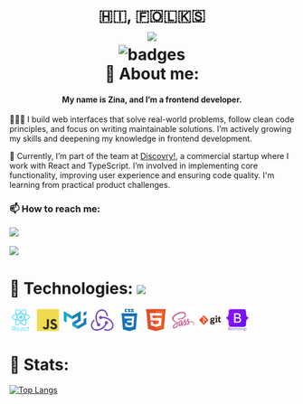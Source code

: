 <h1 align="center">🇭​​🇮​, ​🇫​​🇴​​🇱​​🇰​​🇸​
  <div align="center">
  <img src="https://media4.giphy.com/media/v1.Y2lkPTc5MGI3NjExb2RwdXd4Z3k4djV4cjRkbWRwcHZtYWV5djlsaTVvcGM2N3Fyd3NhaCZlcD12MV9pbnRlcm5hbF9naWZfYnlfaWQmY3Q9Zw/bcKmIWkUMCjVm/giphy.webp" width="200"/>    
    <div align="center"><img src="https://komarev.com/ghpvc/?username=lynchdiva&abbreviated=true&style=plastic&color=orange" alt="badges"/></div>
</div>
  💫 About me:
</h1>

<h4 align="center">My name is Zina, and I’m a frontend developer.</h4>
<p>👩🏽‍💻 I build web interfaces that solve real-world problems, follow clean code principles, and focus on writing maintainable solutions. I’m actively growing my skills and deepening my knowledge in frontend development.</p>
<p>🚀 Currently, I’m part of the team at <a href=https://app.discovry.dev/new>Discovry!</a>, a commercial startup where I work with React and TypeScript. I’m involved in implementing core functionality, improving user experience and ensuring code quality. I'm learning from practical product challenges.</p>

### 📫 How to reach me:
<a href="https://t.me/lynchdiva">
  <img src="https://img.shields.io/badge/Telegram-2CA5E0?style=for-the-badge&logo=telegram&logoColor=white" />
</a>

<a href="#-my-skill-sets--"><img src="https://raw.githubusercontent.com/HighAmbition211/HighAmbition211/auxiliary/others/colorful_line.gif"></a>

<h1>🤖 Technologies: <a href="#-my-skill-sets--"><img src = "https://raw.githubusercontent.com/HighAmbition211/HighAmbition211/auxiliary/others/skill.gif" width = 32px></a></h1>

<div> 
  <img src="https://github.com/devicons/devicon/blob/master/icons/react/react-original-wordmark.svg" title="React" alt="React" width="40" height="40"/>&nbsp;
  <img src="https://github.com/devicons/devicon/blob/master/icons/javascript/javascript-original.svg" title="JavaScript" alt="JavaScript" width="40" height="40"/>&nbsp;
  <img src="https://github.com/devicons/devicon/blob/master/icons/materialui/materialui-original.svg" title="Material UI" alt="Material UI" width="40" height="40"/>&nbsp;
  <img src="https://github.com/devicons/devicon/blob/master/icons/redux/redux-original.svg" title="Redux" alt="Redux " width="40" height="40"/>&nbsp;
  <img src="https://github.com/devicons/devicon/blob/master/icons/css3/css3-plain-wordmark.svg"  title="CSS3" alt="CSS" width="40" height="40"/>&nbsp;
  <img src="https://github.com/devicons/devicon/blob/master/icons/html5/html5-original.svg" title="HTML5" alt="HTML" width="40" height="40"/>&nbsp;
  <img src="https://github.com/devicons/devicon/blob/master/icons/sass/sass-original.svg" title="sass" **alt="sass" width="40" height="40"/>&nbsp;    
  <img src="https://github.com/devicons/devicon/blob/master/icons/git/git-original-wordmark.svg" title="Git" **alt="Git" width="40" height="40"/>&nbsp; 
  <img src="https://github.com/devicons/devicon/blob/master/icons/bootstrap/bootstrap-original-wordmark.svg" title="bootstrap" **alt="bootstrap" width="40" height="40"/>&nbsp;
</div>


<h1>🚀 Stats:</h1>

[![Top Langs](https://github-readme-stats.vercel.app/api/top-langs/?username=lynchdiva&layout=compact&theme=vision-friendly-dark)](https://github.com/anuraghazra/github-readme-stats)





<!--
**lynchdiva/lynchdiva** is a ✨ _special_ ✨ repository because its `README.md` (this file) appears on your GitHub profile.

Here are some ideas to get you started:

- 🔭 I’m currently working on ...
- 🌱 I’m currently learning ...
- 👯 I’m looking to collaborate on ...
- 🤔 I’m looking for help with ...
- 💬 Ask me about ...
- 📫 How to reach me: ...
- 😄 Pronouns: ...
- ⚡ Fun fact: ...
-->
